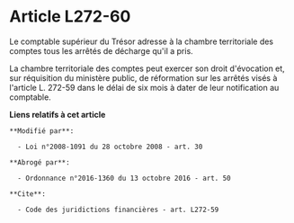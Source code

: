 # Article L272-60

Le comptable supérieur du Trésor adresse à la chambre territoriale des comptes tous les arrêtés de décharge qu'il a pris. 

La chambre territoriale des comptes peut exercer son droit d'évocation et, sur réquisition du ministère public, de
réformation sur les arrêtés visés à l'article L. 272-59 dans le délai de six mois à dater de leur notification au comptable.

**Liens relatifs à cet article**

	**Modifié par**:

	  - Loi n°2008-1091 du 28 octobre 2008 - art. 30

	**Abrogé par**:

	  - Ordonnance n°2016-1360 du 13 octobre 2016 - art. 50

	**Cite**:

	  - Code des juridictions financières - art. L272-59
